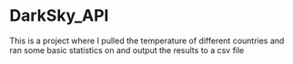 # DarkSky_API
This is a project where I pulled the temperature of different countries and ran some basic statistics on and output the results to a csv file
